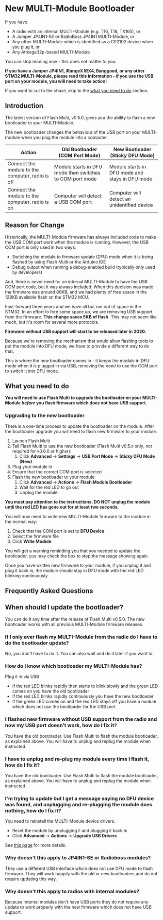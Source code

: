 # New MULTI-Module Bootloader

If you have:
* A radio with an internal MULTI-Module (e.g. T16, T18, TX16S), or
* A Jumper JP4IN1-SE or RadioBoss JP4IN1 MULTI-Module, or
* Any other MULTI-Module which is identified as a CP2102 device when you plug it, or
* Any Atmega32p-based MULTI-Module

You can stop reading now - this does not matter to you.

**If you have a Jumper JP4IN1, iRangeX IRX4, Banggood, or any other STM32 MULTI-Module, please read this information - if you use the USB port on your module, you will need to take action!**

If you want to cut to the chase, skip to the [what you need to do](#what-you-need-to-do) section.

## Introduction
The latest version of Flash Multi, v0.5.0, gives you the ability to flash a new bootloader to your MULTI-Module.  

The new bootloader changes the behaviour of the USB port on your MULTI-module when you plug the module into a computer.

| Action | Old Bootloader (COM Port Mode) | New Bootloader (Sticky DFU Mode) |
| --- | --- | --- |
| Connect the module to the computer, radio is off | Module starts in DFU mode then switches to COM port mode | Module starts in DFU mode and stays in DFU mode |
| Connect the module to the computer, radio is on | Computer will detect a USB COM port | Computer will detect an unidentified device |

## Reason for Change
Historically, the MULTI-Module firmware has always included code to make the USB COM port work when the module is running.  However, the USB COM port is only used in two ways:
* Switching the module to firmware update (DFU) mode when it is being flashed by using Flash Multi or the Arduino IDE
* Debug output when running a debug-enabled build (typically only used by developers)

And, there is never need for an internal MULTI-Module to have the USB COM port code, but it was always included.  When this decision was made the firmware was around 80KB, and we had plenty of free space in the 128KB available flash on the STM32 MCU.

Fast-forward three years and we have all but run out of space in the STM32.  In an effort to free some space up, we are removing USB support from the firmware.  **This change saves 5KB of flash.**  This may not seem like much, but it's room for several more protocols.

**Firmware without USB support will start to be released later in 2020.**

Because we're removing the mechanism that would allow flashing tools to put the module into DFU mode, we have to provide a different way to do that.  

This is where the new bootloader comes in - it keeps the module in DFU mode when it is plugged in via USB, removing the need to use the COM port to switch it into DFU mode.

## What you need to do
**You will need to use Flash Multi to upgrade the bootloader on your MULTI-Module _before_ you flash firmware which does not have USB support.**

### Upgrading to the new bootloader
There is a one-time process to update the bootloader on the module.  After the bootloader upgrade you will need to flash new firmware to your module.

1. Launch Flash Multi
1. Tell Flash Multi to use the new bootloader (Flash Multi v0.5.x only; not required for v0.6.0 or higher):
   1. Click **Advanced** -> **Settings** -> **USB Port Mode** -> **Sticky DFU Mode (New)**
1. Plug your module in
1. Ensure that the correct COM port is selected
1. Flash the new bootloader to your module:
   1. Click **Advanced** -> **Actions** -> **Flash Module Bootloader**
   1. Wait for the red LED to go out
   1. Unplug the module

**You must pay attention to the instructions.  DO NOT unplug the module until the red LED has gone out for at least two seconds.**

You will now need to write new MULTI-Module firmware to the module in the normal way:
1. Check that the COM port is set to **DFU Device**
1. Select the firmware file
1. Click **Write Module**

You will get a warning reminding you that you needed to update the bootloader, you may check the box to stop the message showing again.

Once you have written new firmware to your module, if you unplug it and plug it back in, the module should stay in DFU mode with the red LED blinking continuously.

## Frequently Asked Questions
## When should I update the bootloader?
You can do it any time after the release of Flash Multi v0.5.0.  The new bootloader works with all previous MULTI-Module firmware releases.

### If I only ever flash my MULTI-Module from the radio do I have to do the bootloader update?
No, you don't have to do it.  You can also wait and do it later if you want to.

### How do I know which bootloader my MULTI-Module has?
Plug it in via USB
* If the red LED blinks rapidly then starts to blink slowly and the green LED comes on you have the old bootloader
* If the red LED blinks rapidly continuously you have the new bootloader
* If the green LED comes on and the red LED stays off you have a module which does not use the bootloader for the USB port

### I flashed new firmware without USB support from the radio and now my USB port doesn't work, how do I fix it?
You have the old bootloader.  Use Flash Multi to flash the module bootloader, as explained above.  You will have to unplug and replug the module when instructed.

### I have to unplug and re-plug my module every time I flash it, how do I fix it?
You have the old bootloader.  Use Flash Multi to flash the module bootloader, as explained above.  You will have to unplug and replug the module when instructed.

### I'm trying to update but I get a message saying no DFU device was found, and unplugging and re-plugging the module does nothing, how do I fix it?
You need to reinstall the MULTI-Module device drivers.
* Reset the module by unplugging it and plugging it back in
* Click **Advanced** -> **Actions** -> **Upgrade USB Drivers**

See [this page](/doc/Troubleshooting.md#re-installing-the-maple-dfu-device-drivers) for more details.

### Why doesn't this apply to JP4IN1-SE or Radioboss modules?
They use a different USB interface which does not use DFU mode to flash firmware.  They will work happily with the old or new bootloaders and do not require updating this way.

### Why doesn't this apply to radios with internal modules?
Because internal modules don't have USB ports they do not require any update to work properly with the new firmware which does not have USB support.
